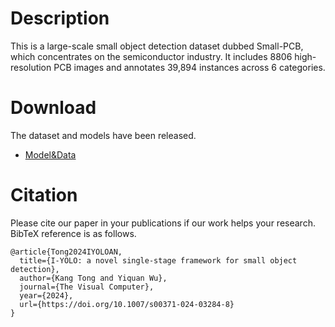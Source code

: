 
# Description
This is a large-scale small object detection dataset dubbed Small-PCB, which concentrates on the semiconductor industry.
It includes 8806 high-resolution PCB images and annotates 39,894 instances across 6 categories.


# Download
The dataset and models have been released.
* [Model&Data](https://pan.baidu.com/s/1Yu8oRHbjmY56mIPnF3vjwg?pwd=h5vp)


# Citation
Please cite our paper in your publications if our work helps your research. BibTeX reference is as follows.

``````````````````````````````
@article{Tong2024IYOLOAN,
  title={I-YOLO: a novel single-stage framework for small object detection},
  author={Kang Tong and Yiquan Wu},
  journal={The Visual Computer},
  year={2024},
  url={https://doi.org/10.1007/s00371-024-03284-8}
}
``````````````````````````````
